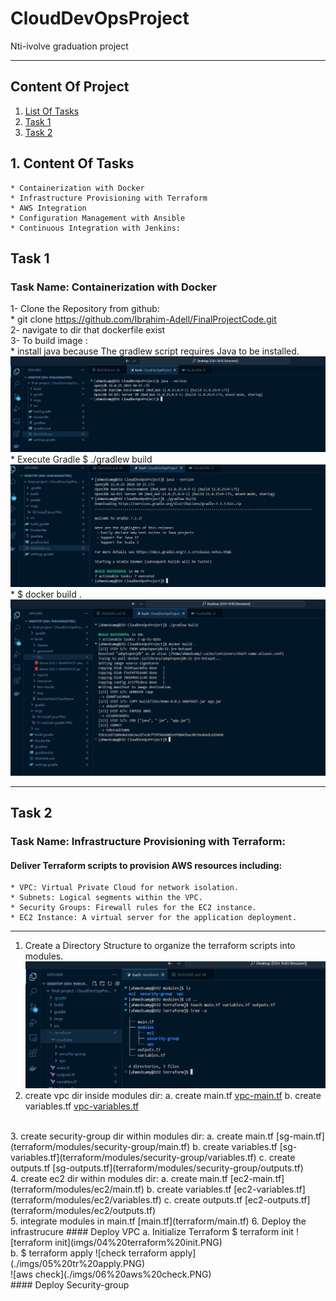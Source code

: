 # CloudDevOpsProject
Nti-ivolve graduation project
***
## Content Of Project

1. [List Of Tasks](#tasks)
2. [Task 1](#Task1)
3. [Task 2](#task2)







## 1. Content Of Tasks <a name="#tasks"></a>
    * Containerization with Docker
    * Infrastructure Provisioning with Terraform
    * AWS Integration
    * Configuration Management with Ansible
    * Continuous Integration with Jenkins:

## Task 1 <a name="task1"></a>
### Task Name: Containerization with Docker
1- Clone the Repository from github: <br>
    * git clone https://github.com/Ibrahim-Adell/FinalProjectCode.git <br>
2- navigate to dir that dockerfile exist <br>
3- To build image : <br>
    * install java because The gradlew script requires Java to be installed.
    ![java installed](imgs/00%20install%20java.PNG) <br>
    * Execute Gradle $ ./gradlew build <br>
    ![Gradle](imgs/01%20execute%20gradle.PNG) <br>
    * $ docker build .
    ![docker build](imgs/02%20docker%20build.PNG)<br>
***
## Task 2 <a name="#task2"></a>
### Task Name: Infrastructure Provisioning with Terraform:
#### Deliver Terraform scripts to provision AWS resources including:

    * VPC: Virtual Private Cloud for network isolation.
    * Subnets: Logical segments within the VPC.
    * Security Groups: Firewall rules for the EC2 instance.
    * EC2 Instance: A virtual server for the application deployment.
***
1. Create a Directory Structure to organize the terraform scripts into modules. <br>
![Terraform modules](imgs/03%20terraform%20modules.PNG) <br>
2. create vpc dir inside modules dir:
    a. create main.tf [vpc-main.tf](terraform/modules/vpc/main.tf)
    b. create variables.tf [vpc-variables.tf](terraform/modules/vpc/variables.tf)
<br>
3. create security-group dir within modules dir:
    a. create main.tf [sg-main.tf](terraform/modules/security-group/main.tf)
    b. create variables.tf [sg-variables.tf](terraform/modules/security-group/variables.tf)
    c. create outputs.tf [sg-outputs.tf](terraform/modules/security-group/outputs.tf)
<br>
4. create ec2 dir within modules dir:
    a. create main.tf [ec2-main.tf](terraform/modules/ec2/main.tf)
    b. create variables.tf [ec2-variables.tf](terraform/modules/ec2/variables.tf)
    c. create outputs.tf [ec2-outputs.tf](terraform/modules/ec2/outputs.tf)
<br>
5. integrate modules in main.tf [main.tf](terraform/main.tf)
6. Deploy the infrastrucure 
    #### Deploy VPC
    a. Initialize Terraform $ terraform init
        ![terraform init](imgs/04%20terraform%20init.PNG)<br>
    b. $ terraform apply
        ![check terraform apply](./imgs/05%20tr%20apply.PNG) <br>
        ![aws check](./imgs/06%20aws%20check.PNG) <br>
    #### Deploy Security-group
